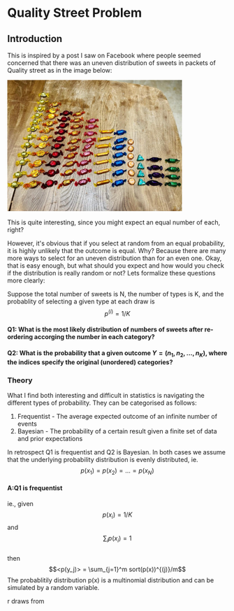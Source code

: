 <script src="https://cdn.mathjax.org/mathjax/latest/MathJax.js?config=TeX-AMS-MML_HTMLorMML" type="text/javascript"></script>

# Quality Street Problem

## Introduction
This is inspired by a post I saw on Facebook where people seemed concerned that there was an uneven distribution of sweets in packets of Quality street as in the image below:

<img src="Sweet_selection.jpg" width="400">

This is quite interesting, since you might expect an equal number of each, right?

However, it's obvious that if you select at random from an equal probability, it is highly unlikely that the outcome is equal. Why? Because there are many more ways to select for an uneven distribution than for an even one. Okay, that is easy enough, but what should you expect and how would you check if the distribution is really random or not?  Lets formalize these questions more clearly:

Suppose the total number of sweets is N, the number of types is K, and the probablity of selecting a given type at each draw is $$p^{(i)} = 1/K$$

#### Q1: What is the most likely distribution of numbers of sweets after re-ordering accorging the number in each category?
#### Q2: What is the probability that a given outcome $Y = (n_1, n_2, \hdots, n_K)$, where the indices specify the original (unordered) categories?


### Theory
What I find both interesting and difficult in statistics is navigating the different types of probability. They can be categorised as follows:
1. Frequentist - The average expected outcome of an infinite number of events
2. Bayesian - The probability of a certain result given a finite set of data and prior expectations

In retrospect Q1 is frequentist and Q2 is Bayesian. In both cases we assume that the underlying probability distribution is evenly distributed, ie. $$p(x_1) = p(x_2) = \hdots = p(x_N)$$ 
#### A:Q1 is frequentist
ie., given 
$$p(x_i)=1/K$$  and   
$$\sum_i p(x_i) = 1$$   
then $$<p(y_j)> = \sum_{j=1}^m sort(p(x))^{(j)}/m$$
The probablitily distribution p(x) is a multinomial distribution and can be simulated by a random variable.

r draws from 